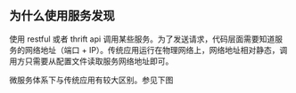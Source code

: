 ## 为什么使用服务发现

使用 restful 或者 thrift api 调用某些服务。为了发送请求，代码层面需要知道服务的网络地址（端口 + IP）。传统应用运行在物理网络上，网络地址相对静态，调用方只需要从配置文件读取服务网络地址即可。

微服务体系下与传统应用有较大区别。参见下图
[](./Richardson-microservices-part4-1_difficult-service-discovery.png)
